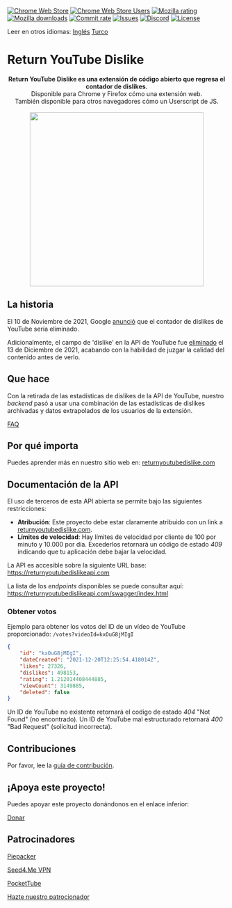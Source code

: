 [![Chrome Web Store](https://img.shields.io/chrome-web-store/stars/gebbhagfogifgggkldgodflihgfeippi?label=Chrome%20Rating&style=flat&logo=google)](https://chrome.google.com/webstore/detail/youtube-dislike-button/gebbhagfogifgggkldgodflihgfeippi/)
[![Chrome Web Store Users](https://img.shields.io/chrome-web-store/users/gebbhagfogifgggkldgodflihgfeippi?label=Chrome%20Users&style=flat&logo=google)](https://chrome.google.com/webstore/detail/youtube-dislike-button/gebbhagfogifgggkldgodflihgfeippi/)
[![Mozilla rating](https://img.shields.io/amo/stars/return-youtube-dislikes?label=Firefox%20Rating&style=flat&logo=firefox)](https://addons.mozilla.org/en-US/firefox/addon/return-youtube-dislikes/)
[![Mozilla downloads](https://img.shields.io/amo/users/return-youtube-dislikes?label=Firefox%20Users&style=flat&logo=firefox)](https://addons.mozilla.org/en-US/firefox/addon/return-youtube-dislikes/)
[![Commit rate](https://img.shields.io/github/commit-activity/m/Anarios/return-youtube-dislike?label=Commits&style=flat)](https://github.com/Anarios/return-youtube-dislike/commits/main)
[![Issues](https://img.shields.io/github/issues/Anarios/return-youtube-dislike?style=flat&label=Issues)](https://github.com/Anarios/return-youtube-dislike/issues)
[![Discord](https://img.shields.io/discord/909435648170160229?label=Discord&style=flat&logo=discord)](https://discord.gg/UMxyMmCgfF)
[![License](https://img.shields.io/badge/License-GPLv3-blue.svg?style=flat)](https://github.com/Anarios/return-youtube-dislike/blob/main/LICENSE)

Leer en otros idiomas: [Inglés](README.md) [Turco](READMEtr.md)

# Return YouTube Dislike

<p align="center">
    <b>Return YouTube Dislike es una extensión de código abierto que regresa el contador de dislikes.</b><br>
    Disponible para Chrome y Firefox cómo una extensión web.<br>
    También disponible para otros navegadores cómo un Userscript de JS.<br><br>
    <img width="400px" src="https://user-images.githubusercontent.com/18729296/141743755-2be73297-250e-4cd1-ac93-8978c5a39d10.png"/>
</p>

## La historia

El 10 de Noviembre de 2021, Google [anunció](https://blog.youtube/news-and-events/update-to-youtube/) que el contador de dislikes de YouTube sería eliminado.  

Adicionalmente, el campo de 'dislike' en la API de YouTube fue [eliminado](https://support.google.com/youtube/thread/134791097/update-to-youtube-dislike-counts) el 13 de Diciembre de 2021, acabando con la habilidad de juzgar la calidad del contenido antes de verlo.

## Que hace

Con la retirada de las estadísticas de dislikes de la API de YouTube, nuestro *backend* pasó a usar una combinación de las estadísticas de dislikes archivadas y datos extrapolados de los usuarios de la extensión.

[FAQ](https://github.com/Anarios/return-youtube-dislike/blob/main/Docs/FAQ.md)

## Por qué importa

Puedes aprender más en nuestro sitio web en: [returnyoutubedislike.com](https://www.returnyoutubedislike.com/)

## Documentación de la API

El uso de terceros de esta API abierta se permite bajo las siguientes restricciones:

- **Atribución**: Este proyecto debe estar claramente atribuido con un link a [returnyoutubedislike.com](https://returnyoutubedislike.com/).
- **Límites de velocidad**: Hay límites de velocidad por cliente de 100 por minuto y 10.000 por día. Excederlos retornará un código de estado *409* indicando que tu aplicación debe bajar la velocidad.

La API es accesible sobre la siguiente URL base:  
https://returnyoutubedislikeapi.com  

La lista de los *endpoints* disponibles se puede consultar aquí:
https://returnyoutubedislikeapi.com/swagger/index.html

### Obtener votos
Ejemplo para obtener los votos del ID de un vídeo de YouTube proporcionado:
`/votes?videoId=kxOuG8jMIgI`

```json
{
    "id": "kxOuG8jMIgI",
    "dateCreated": "2021-12-20T12:25:54.418014Z",
    "likes": 27326,
    "dislikes": 498153,
    "rating": 1.212014408444885,
    "viewCount": 3149885,
    "deleted": false
}
```


Un ID de YouTube no existente retornará el codigo de estado *404* "Not Found" (no encontrado).
Un ID de YouTube mal estructurado retornará *400* "Bad Request" (solicitud incorrecta).



<!---
## API documentation

You can view all documentation on our website.
[https://returnyoutubedislike.com/documentation/](https://returnyoutubedislike.com/documentation/) -->


## Contribuciones

Por favor, lee la [guía de contribución](https://github.com/Anarios/return-youtube-dislike/blob/main/CONTRIBUTING.md).

## ¡Apoya este proyecto!

Puedes apoyar este proyecto donándonos en el enlace inferior:

[Donar](https://returnyoutubedislike.com/donate)

## Patrocinadores
[Piepacker](https://piepacker.com)

[Seed4.Me VPN](https://www.seed4.me/users/register?gift=ReturnYoutubeDislike)

[PocketTube](https://yousub.info/?utm_source=returnyoutubedislike)

[Hazte nuestro patrocionador](https://www.patreon.com/join/returnyoutubedislike/checkout?rid=8008601)
